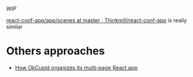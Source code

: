 _WIP_

[react-conf-app/app/scenes at master · Thinkmill/react-conf-app](https://github.com/Thinkmill/react-conf-app/tree/master/app/scenes) is really similar

# Others approaches
- [How OkCupid organizes its multi-page React app](https://tech.okcupid.com/how-okcupid-organizes-its-multi-page-react-app/?utm_source=reactnl&utm_medium=email)
